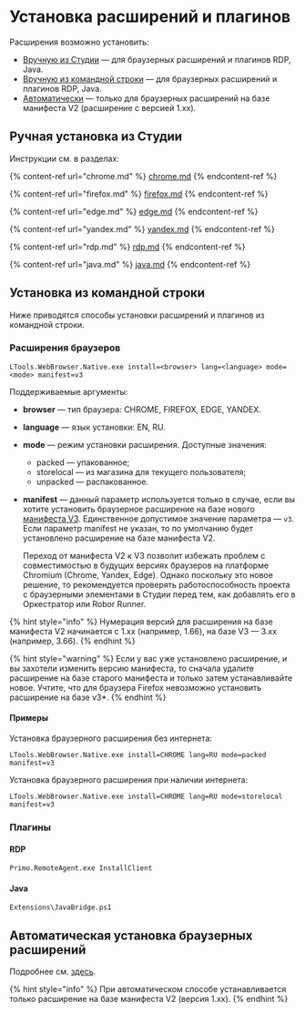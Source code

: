 # Установка расширений и плагинов

Расширения возможно установить:
* [Вручную из Студии](https://docs.primo-rpa.ru/primo-rpa/primo-studio/settings/plugin-install#ruchnaya-ustanovka-iz-studii) — для браузерных расширений и плагинов RDP, Java.
* [Вручную из командной строки](https://docs.primo-rpa.ru/primo-rpa/primo-studio/settings/plugin-install#ustanovka-iz-komandnoi-stroki) — для браузерных расширений и плагинов RDP, Java.
* [Автоматически](https://docs.primo-rpa.ru/primo-rpa/primo-studio/settings/autoinstall-browser-extension) — только для браузерных расширений на базе манифеста V2 (расширение с версией 1.xx).

## Ручная установка из Студии

Инструкции см. в разделах:

{% content-ref url="chrome.md" %}
[chrome.md](chrome.md)
{% endcontent-ref %}

{% content-ref url="firefox.md" %}
[firefox.md](firefox.md)
{% endcontent-ref %}

{% content-ref url="edge.md" %}
[edge.md](edge.md)
{% endcontent-ref %}

{% content-ref url="yandex.md" %}
[yandex.md](yandex.md)
{% endcontent-ref %}

{% content-ref url="rdp.md" %}
[rdp.md](rdp.md)
{% endcontent-ref %} 

{% content-ref url="java.md" %}
[java.md](java.md)
{% endcontent-ref %}


## Установка из командной строки

Ниже приводятся способы установки расширений и плагинов из командной строки.

### Расширения браузеров

```
LTools.WebBrowser.Native.exe install=<browser> lang=<language> mode=<mode> manifest=v3
```
Поддерживаемые аргументы:
* **browser** — тип браузера: CHROME, FIREFOX, EDGE, YANDEX.
* **language** — язык установки: EN, RU.
* **mode** — режим установки расширения. Доступные значения:
  * packed — упакованное;
  * storelocal — из магазина для текущего  пользователя;
  * unpacked — распакованное.
* **manifest** — данный параметр используется только в случае, если вы хотите установить браузерное расширение на базе нового [манифеста V3](https://developer.chrome.com/docs/extensions/develop/migrate/what-is-mv3?hl=ru). Единственное допустимое значение параметра — `v3`. Если параметр manifest не указан, то по умолчанию будет установлено расширение на базе манифеста V2.

  Переход от манифеста V2 к V3 позволит избежать проблем с совместимостью в будущих версиях браузеров на платформе Chromium (Chrome, Yandex, Edge). Однако поскольку это новое решение, то рекомендуется проверять работоспособность проекта с браузерными элементами в Студии перед тем, как добавлять его в Оркестратор или Robor Runner. 

{% hint style="info" %}
Нумерация версий для расширения на базе манифеста V2 начинается с 1.xx (например, 1.66), на базе V3 — 3.xx (например, 3.66).
{% endhint %}

{% hint style="warning" %}
Если у вас уже установлено расширение, и вы захотели изменить версию манифеста, то сначала удалите расширение на базе старого манифеста и только затем устанавливайте новое. Учтите, что для браузера Firefox невозможно установить расширение на базе v3*.
{% endhint %}



#### Примеры 

Установка браузерного расширения без интернета:
```
LTools.WebBrowser.Native.exe install=CHROME lang=RU mode=packed manifest=v3
```

Установка браузерного расширения при наличии интернета:
```
LTools.WebBrowser.Native.exe install=CHROME lang=RU mode=storelocal manifest=v3
```

### Плагины

#### RDP

```
Primo.RemoteAgent.exe InstallClient
```

#### Java

```
Extensions\JavaBridge.ps1
```


## Автоматическая установка браузерных расширений

Подробнее см. [здесь](https://docs.primo-rpa.ru/primo-rpa/primo-studio/settings/autoinstall-browser-extension).

{% hint style="info" %}
При автоматическом способе устанавливается только расширение на базе манифеста V2 (версия 1.xx).
{% endhint %}

